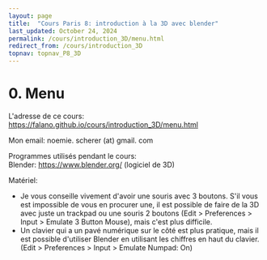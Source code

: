 ```yaml
---
layout: page
title:  "Cours Paris 8: introduction à la 3D avec blender"
last_updated: October 24, 2024
permalink: /cours/introduction_3D/menu.html
redirect_from: /cours/introduction_3D
topnav: topnav_P8_3D
---
```


# 0. Menu

L'adresse de ce cours: 
<https://falano.github.io/cours/introduction_3D/menu.html>

Mon email: noemie. scherer (at) gmail. com

Programmes utilisés pendant le cours:  
Blender: <https://www.blender.org/> (logiciel de 3D)

Matériel:
- Je vous conseille vivement d'avoir une souris avec 3 boutons. S'il vous est impossible de vous en procurer une, il est possible de faire de la 3D avec juste un trackpad ou une souris 2 boutons (Edit > Preferences > Input > Emulate 3 Button Mouse), mais c'est plus difficile.
- Un clavier qui a un pavé numérique sur le côté est plus pratique, mais il est possible d'utiliser Blender en utilisant les chiffres en haut du clavier. (Edit > Preferences > Input > Emulate Numpad: On)
